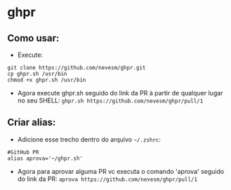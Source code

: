 # ghpr

## Como usar:

- Execute:
```
git clone https://github.com/nevesm/ghpr.git
cp ghpr.sh /usr/bin
chmod +x ghpr.sh /usr/bin
```
- Agora execute ghpr.sh seguido do link da PR à partir de qualquer lugar no seu SHELL: `ghpr.sh https://github.com/nevesm/ghpr/pull/1`


## Criar alias:

- Adicione esse trecho dentro do arquivo `~/.zshrc`:
```
#GitHub PR
alias aprova='~/ghpr.sh'
```
- Agora para aprovar alguma PR vc executa o comando 'aprova' seguido do link da PR: `aprova https://github.com/nevesm/ghpr/pull/1`
